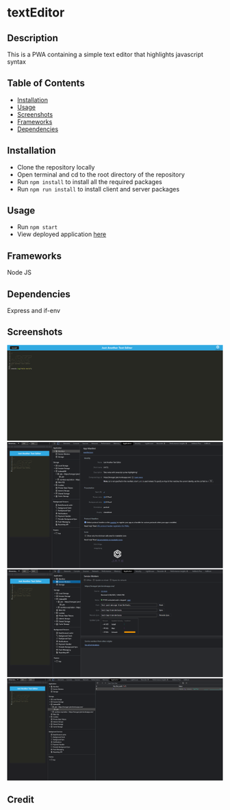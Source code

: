 # textEditor

## Description 
This is a PWA containing a simple text editor that highlights javascript syntax 
## Table of Contents 
- [Installation](#Installation)
- [Usage](#Usage)
- [Screenshots](#Screenshots)
- [Frameworks](#Frameworks)
- [Dependencies](#Dependencies)
## Installation
- Clone the repository locally
- Open terminal and cd to the root directory of the repository
- Run `npm install` to install all the required packages
- Run `npm run install` to install client and server packages 
## Usage 
- Run `npm start`
- View deployed application [here](https://tomygoi-jate.herokuapp.com/)
## Frameworks
Node JS 
## Dependencies
Express and if-env
## Screenshots 
![Screenshot1](./client/src/images/appHome.png)
![Screenshot2](./client/src/images/appManifest.png)
![Screenshot3](./client/src/images/appSW.png)
![Screenshot4](./client/src/images/appStorage.png)

## Credit

